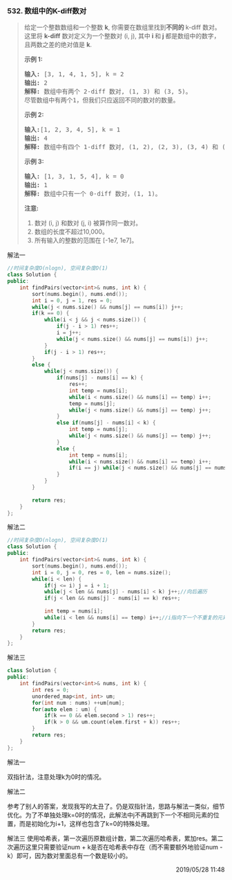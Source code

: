 ### 532. 数组中的K-diff数对

> <div class="content__2ebE"><div class="notranslate"><p>给定一个整数数组和一个整数&nbsp;<strong>k</strong>, 你需要在数组里找到<strong>不同的&nbsp;</strong>k-diff 数对。这里将&nbsp;<strong>k-diff</strong>&nbsp;数对定义为一个整数对 (i, j), 其中<strong> i </strong>和<strong> j </strong>都是数组中的数字，且两数之差的绝对值是&nbsp;<strong>k</strong>.</p>
> 
> <p><strong>示例 1:</strong></p>
> 
> <pre><strong>输入:</strong> [3, 1, 4, 1, 5], k = 2
> <strong>输出:</strong> 2
> <strong>解释: </strong>数组中有两个 2-diff 数对, (1, 3) 和 (3, 5)。
> 尽管数组中有两个1，但我们只应返回不同的数对的数量。
> </pre>
> 
> <p><strong>示例&nbsp;2:</strong></p>
> 
> <pre><strong>输入:</strong>[1, 2, 3, 4, 5], k = 1
> <strong>输出: </strong>4
> <strong>解释:</strong> 数组中有四个 1-diff 数对, (1, 2), (2, 3), (3, 4) 和 (4, 5)。
> </pre>
> 
> <p><strong>示例 3:</strong></p>
> 
> <pre><strong>输入: </strong>[1, 3, 1, 5, 4], k = 0
> <strong>输出: </strong>1
> <strong>解释:</strong> 数组中只有一个 0-diff 数对，(1, 1)。
> </pre>
> 
> <p><strong>注意:</strong></p>
> 
> <ol>
> 	<li>数对 (i, j) 和数对&nbsp;(j, i) 被算作同一数对。</li>
> 	<li>数组的长度不超过10,000。</li>
> 	<li>所有输入的整数的范围在&nbsp;[-1e7, 1e7]。</li>
> </ol>
> </div></div>

解法一
```cpp
//时间复杂度O(nlogn), 空间复杂度O(1)
class Solution {
public:
    int findPairs(vector<int>& nums, int k) {
        sort(nums.begin(), nums.end());
        int i = 0, j = 1, res = 0;
        while(j < nums.size() && nums[j] == nums[i]) j++;
        if(k == 0) {
            while(i < j && j < nums.size()) {
                if(j - i > 1) res++;
                i = j++;
                while(j < nums.size() && nums[j] == nums[i]) j++;
            }
            if(j - i > 1) res++;
        }
        else {
            while(j < nums.size()) {
                if(nums[j] - nums[i] == k) {
                    res++;
                    int temp = nums[i];
                    while(i < nums.size() && nums[i] == temp) i++;
                    temp = nums[j];
                    while(j < nums.size() && nums[j] == temp) j++;
                }
                else if(nums[j] - nums[i] < k) {
                    int temp = nums[j];
                    while(j < nums.size() && nums[j] == temp) j++;
                }
                else {
                    int temp = nums[i];
                    while(i < nums.size() && nums[i] == temp) i++;
                    if(i == j) while(j < nums.size() && nums[j] == nums[i]) j++;
                }
            }
        }
        
        return res;
    }
};
```

解法二
```cpp
//时间复杂度O(nlogn), 空间复杂度O(1)
class Solution {
public:
    int findPairs(vector<int>& nums, int k) {
        sort(nums.begin(), nums.end());
        int i = 0, j = 0, res = 0, len = nums.size();
        while(i < len) {
            if(j <= i) j = i + 1;
            while(j < len && nums[j] - nums[i] < k) j++;//向后遍历
            if(j < len && nums[j] - nums[i] == k) res++;
            
            int temp = nums[i];
            while(i < len && nums[i] == temp) i++;//i指向下一个不重复的元素
        }
        return res;
    }
};
```

解法三
```cpp
class Solution {
public:
    int findPairs(vector<int>& nums, int k) {
        int res = 0;
        unordered_map<int, int> um;
        for(int num : nums) ++um[num];
        for(auto elem : um) {
            if(k == 0 && elem.second > 1) res++;
            if(k > 0 && um.count(elem.first + k)) res++;
        }
        return res;
    }
};
```

解法一

双指针法，注意处理k为0时的情况。

解法二

参考了别人的答案，发现我写的太丑了。仍是双指针法，思路与解法一类似，细节优化。为了不单独处理k=0时的情况，此解法中j不再跳到下一个不相同元素的位置，而是初始化为i+1，这样也包含了k=0的特殊处理。


解法三
使用哈希表，第一次遍历原数组计数，第二次遍历哈希表，累加res。第二次遍历这里只需要验证num + k是否在哈希表中存在（而不需要额外地验证num - k）即可，因为数对里面总有一个数是较小的。


<div style="text-align: right"> 2019/05/28 11:48 </div>